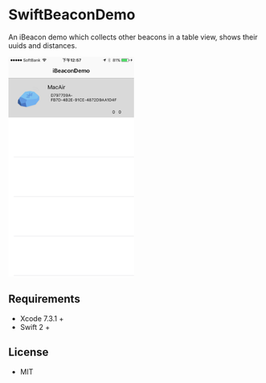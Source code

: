 # SwiftBeaconDemo
An iBeacon demo which collects other beacons in a table view, shows their uuids and distances. 

<p>
  <img src="https://github.com/shuuchen/SwiftBeaconDemo/blob/master/img.png" height="438" width="250"  />
</p>

## Requirements
* Xcode 7.3.1 +
* Swift 2 +

## License
* MIT
